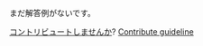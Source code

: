 
まだ解答例がないです。

[コントリビュートしませんか](https://github.com/BFEdev/BFE.dev-solutions/blob/main/design/design-youtube-com_ja.md)?  [Contribute guideline](https://github.com/BFEdev/BFE.dev-solutions#how-to-contribute)
